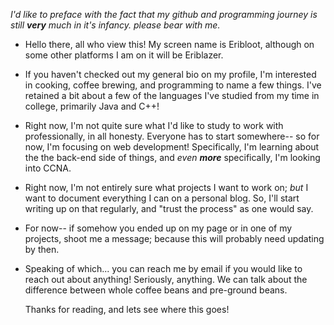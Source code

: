  *I'd like to preface with the fact that my github and programming journey is still **very** much in it's infancy. please bear with me.*

- Hello there, all who view this! My screen name is Eribloot, although on some other platforms I am on it will be Eriblazer.

- If you haven't checked out my general bio on my profile, I'm interested in cooking, coffee brewing, and programming to name a few things.
    I've retained a bit about a few of the languages I've studied from my time in college, primarily Java and C++!

- Right now, I'm not quite sure what I'd like to study to work with professionally, in all honesty. Everyone has to start somewhere-- so for now, I'm focusing on web development!
    Specifically, I'm learning about the the back-end side of things, and _even **more**_ specifically, I'm looking into CCNA.
    
    
- Right now, I'm not entirely sure what projects I want to work on; *but* I want to document everything I can on a personal blog. So, I'll start writing up on that regularly, and "trust the process" as one would say.


- For now-- if somehow you ended up on my page or in one of my projects, shoot me a message; because this will probably need updating by then.

- Speaking of which... you can reach me by email if you would like to reach out about anything! Seriously, anything. We can talk about the difference between
    whole coffee beans and pre-ground beans. 
    
    
    Thanks for reading, and lets see where this goes!

<!---
Eribloot/Eribloot is a ✨ special ✨ repository because its `README.md` (this file) appears on your GitHub profile.
You can click the Preview link to take a look at your changes.
--->
